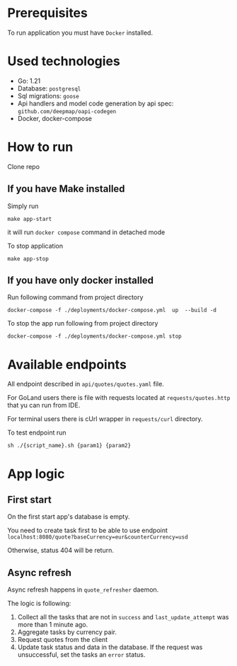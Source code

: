 # Prerequisites

To run application you must have `Docker` installed.

# Used technologies

- Go: 1.21
- Database: `postgresql`
- Sql migrations: `goose`
- Api handlers and model code generation by api spec: `github.com/deepmap/oapi-codegen`
- Docker, docker-compose

# How to run

Clone repo

## If you have Make installed
Simply run

```shell
make app-start
```

it will run `docker compose` command in detached mode

To stop application

```shell
make app-stop
```

## If you have only docker installed

Run following command from project directory

```shell
docker-compose -f ./deployments/docker-compose.yml  up  --build -d
```

To stop the app run following from project directory

```shell
docker-compose -f ./deployments/docker-compose.yml stop 
```

# Available endpoints

All endpoint described in `api/quotes/quotes.yaml` file.

For GoLand users there is file with requests located at `requests/quotes.http` that yu can run from IDE.

For terminal users there is cUrl wrapper in `requests/curl` directory.

To test endpoint run

```
sh ./{script_name}.sh {param1} {param2}
```

# App logic

## First start

On the first start app's database is empty.

You need to create task first to be able to use endpoint `localhost:8080/quote?baseCurrency=eur&counterCurrency=usd`

Otherwise, status 404 will be return.

## Async refresh
Async refresh happens in `quote_refresher` daemon.

The logic is following:

1. Collect all the tasks that are not in `success` and `last_update_attempt` was more than 1 minute ago.
2. Aggregate tasks by currency pair.
3. Request quotes from the client
4. Update task status and data in the database. If the request was unsuccessful, set the tasks an `error` status.









